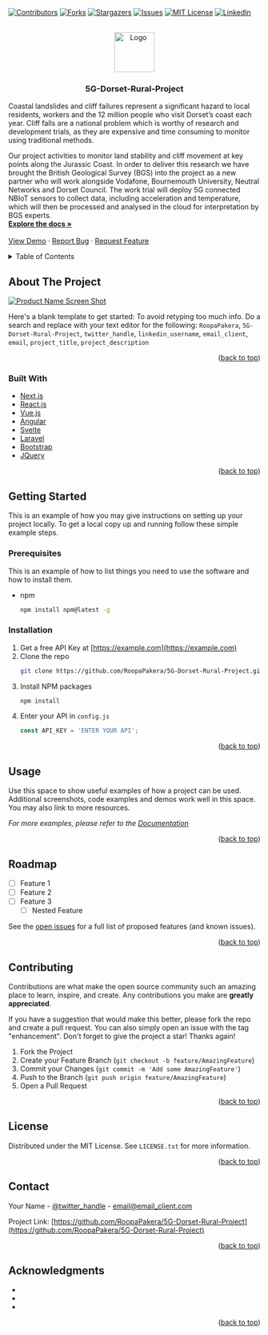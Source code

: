 <div id="top"></div>
<!--
*** Thanks for checking out the Best-README-Template. If you have a suggestion
*** that would make this better, please fork the repo and create a pull request
*** or simply open an issue with the tag "enhancement".
*** Don't forget to give the project a star!
*** Thanks again! Now go create something AMAZING! :D
-->



<!-- PROJECT SHIELDS -->
<!--
*** I'm using markdown "reference style" links for readability.
*** Reference links are enclosed in brackets [ ] instead of parentheses ( ).
*** See the bottom of this document for the declaration of the reference variables
*** for contributors-url, forks-url, etc. This is an optional, concise syntax you may use.
*** https://www.markdownguide.org/basic-syntax/#reference-style-links
-->
[![Contributors][contributors-shield]][contributors-url]
[![Forks][forks-shield]][forks-url]
[![Stargazers][stars-shield]][stars-url]
[![Issues][issues-shield]][issues-url]
[![MIT License][license-shield]][license-url]
[![LinkedIn][linkedin-shield]][linkedin-url]



<!-- PROJECT LOGO -->
<br />
<div align="center">
  <a href="https://github.com/RoopaPakera/5G-Dorset-Rural-Project">
    <img src="images/logo.png" alt="Logo" width="80" height="80">
  </a>

<h3 align="center">5G-Dorset-Rural-Project</h3>

  <p align="left">
    Coastal landslides and cliff failures represent a significant hazard to local residents, workers and the 12 million people who visit Dorset’s coast each year. Cliff falls are a national problem which is worthy of research and development trials, as they are expensive and time consuming to monitor using traditional methods.
  <p align="left">
Our project activities to monitor land stability and cliff movement at key points along the Jurassic Coast. In order to deliver this research we have brought the British Geological Survey (BGS) into the project as a new partner who will work alongside Vodafone, Bournemouth University, Neutral Networks and Dorset Council. The work trial will deploy 5G connected NBIoT sensors to collect data, including acceleration and temperature, which will then be processed and analysed in the cloud for interpretation by BGS experts.
    <br />
    <a href="https://github.com/RoopaPakera/5G-Dorset-Rural-Project"><strong>Explore the docs »</strong></a>
    <br />
    <br />
    <a href="https://github.com/RoopaPakera/5G-Dorset-Rural-Project">View Demo</a>
    ·
    <a href="https://github.com/RoopaPakera/5G-Dorset-Rural-Project/issues">Report Bug</a>
    ·
    <a href="https://github.com/RoopaPakera/5G-Dorset-Rural-Project/issues">Request Feature</a>
  </p>
</div>



<!-- TABLE OF CONTENTS -->
<details>
  <summary>Table of Contents</summary>
  <ol>
    <li>
      <a href="#about-the-project">About The Project</a>
      <ul>
        <li><a href="#built-with">Built With</a></li>
      </ul>
    </li>
    <li>
      <a href="#getting-started">Getting Started</a>
      <ul>
        <li><a href="#prerequisites">Prerequisites</a></li>
        <li><a href="#installation">Installation</a></li>
      </ul>
    </li>
    <li><a href="#usage">Usage</a></li>
    <li><a href="#roadmap">Roadmap</a></li>
    <li><a href="#contributing">Contributing</a></li>
    <li><a href="#license">License</a></li>
    <li><a href="#contact">Contact</a></li>
    <li><a href="#acknowledgments">Acknowledgments</a></li>
  </ol>
</details>



<!-- ABOUT THE PROJECT -->
## About The Project

[![Product Name Screen Shot][product-screenshot]](https://example.com)

Here's a blank template to get started: To avoid retyping too much info. Do a search and replace with your text editor for the following: `RoopaPakera`, `5G-Dorset-Rural-Project`, `twitter_handle`, `linkedin_username`, `email_client`, `email`, `project_title`, `project_description`

<p align="right">(<a href="#top">back to top</a>)</p>



### Built With

* [Next.js](https://nextjs.org/)
* [React.js](https://reactjs.org/)
* [Vue.js](https://vuejs.org/)
* [Angular](https://angular.io/)
* [Svelte](https://svelte.dev/)
* [Laravel](https://laravel.com)
* [Bootstrap](https://getbootstrap.com)
* [JQuery](https://jquery.com)

<p align="right">(<a href="#top">back to top</a>)</p>



<!-- GETTING STARTED -->
## Getting Started

This is an example of how you may give instructions on setting up your project locally.
To get a local copy up and running follow these simple example steps.

### Prerequisites

This is an example of how to list things you need to use the software and how to install them.
* npm
  ```sh
  npm install npm@latest -g
  ```

### Installation

1. Get a free API Key at [https://example.com](https://example.com)
2. Clone the repo
   ```sh
   git clone https://github.com/RoopaPakera/5G-Dorset-Rural-Project.git
   ```
3. Install NPM packages
   ```sh
   npm install
   ```
4. Enter your API in `config.js`
   ```js
   const API_KEY = 'ENTER YOUR API';
   ```

<p align="right">(<a href="#top">back to top</a>)</p>



<!-- USAGE EXAMPLES -->
## Usage

Use this space to show useful examples of how a project can be used. Additional screenshots, code examples and demos work well in this space. You may also link to more resources.

_For more examples, please refer to the [Documentation](https://example.com)_

<p align="right">(<a href="#top">back to top</a>)</p>



<!-- ROADMAP -->
## Roadmap

- [ ] Feature 1
- [ ] Feature 2
- [ ] Feature 3
    - [ ] Nested Feature

See the [open issues](https://github.com/RoopaPakera/5G-Dorset-Rural-Project/issues) for a full list of proposed features (and known issues).

<p align="right">(<a href="#top">back to top</a>)</p>



<!-- CONTRIBUTING -->
## Contributing

Contributions are what make the open source community such an amazing place to learn, inspire, and create. Any contributions you make are **greatly appreciated**.

If you have a suggestion that would make this better, please fork the repo and create a pull request. You can also simply open an issue with the tag "enhancement".
Don't forget to give the project a star! Thanks again!

1. Fork the Project
2. Create your Feature Branch (`git checkout -b feature/AmazingFeature`)
3. Commit your Changes (`git commit -m 'Add some AmazingFeature'`)
4. Push to the Branch (`git push origin feature/AmazingFeature`)
5. Open a Pull Request

<p align="right">(<a href="#top">back to top</a>)</p>



<!-- LICENSE -->
## License

Distributed under the MIT License. See `LICENSE.txt` for more information.

<p align="right">(<a href="#top">back to top</a>)</p>



<!-- CONTACT -->
## Contact

Your Name - [@twitter_handle](https://twitter.com/twitter_handle) - email@email_client.com

Project Link: [https://github.com/RoopaPakera/5G-Dorset-Rural-Project](https://github.com/RoopaPakera/5G-Dorset-Rural-Project)

<p align="right">(<a href="#top">back to top</a>)</p>



<!-- ACKNOWLEDGMENTS -->
## Acknowledgments

* []()
* []()
* []()

<p align="right">(<a href="#top">back to top</a>)</p>



<!-- MARKDOWN LINKS & IMAGES -->
<!-- https://www.markdownguide.org/basic-syntax/#reference-style-links -->
[contributors-shield]: https://img.shields.io/github/contributors/RoopaPakera/5G-Dorset-Rural-Project.svg?style=for-the-badge
[contributors-url]: https://github.com/RoopaPakera/5G-Dorset-Rural-Project/graphs/contributors
[forks-shield]: https://img.shields.io/github/forks/RoopaPakera/5G-Dorset-Rural-Project.svg?style=for-the-badge
[forks-url]: https://github.com/RoopaPakera/5G-Dorset-Rural-Project/network/members
[stars-shield]: https://img.shields.io/github/stars/RoopaPakera/5G-Dorset-Rural-Project.svg?style=for-the-badge
[stars-url]: https://github.com/RoopaPakera/5G-Dorset-Rural-Project/stargazers
[issues-shield]: https://img.shields.io/github/issues/RoopaPakera/5G-Dorset-Rural-Project.svg?style=for-the-badge
[issues-url]: https://github.com/RoopaPakera/5G-Dorset-Rural-Project/issues
[license-shield]: https://img.shields.io/github/license/RoopaPakera/5G-Dorset-Rural-Project.svg?style=for-the-badge
[license-url]: https://github.com/RoopaPakera/5G-Dorset-Rural-Project/blob/master/LICENSE.txt
[linkedin-shield]: https://img.shields.io/badge/-LinkedIn-black.svg?style=for-the-badge&logo=linkedin&colorB=555
[linkedin-url]: https://linkedin.com/in/linkedin_username
[product-screenshot]: images/screenshot.png
